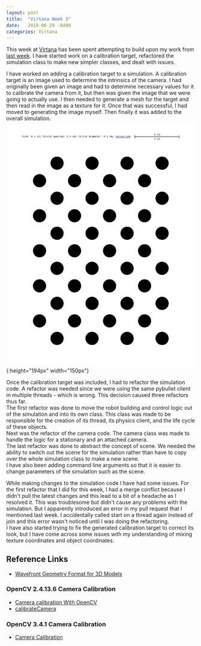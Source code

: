 ```yaml
---
layout: post
title:  "Virtana Week 3"
date:   2018-06-29 -0400
categories: Virtana
---
```


This week at [Virtana](https://virtanatech.com/) has been spent attempting to build upon my work from [last week](/posts/2018/06/22/Virtana-Week-2.html). I have started work on a calibration target, refactored the simulation class to make new simpler classes, and dealt with issues.

I have worked on adding a calibration target to a simulation. A calibration target is an image used to determine the intrinsics of the camera. I had originally been given an image and had to determine necessary values for it to calibrate the camera from it, but then was given the image that we were going to actually use. I then needed to generate a mesh for the target and then read in the image as a texture for it. Once that was successful, I had moved to generating the image myself. Then finally it was added to the overall simulation. <br>
![Asymmetric Circle Grid Calibration Target](/images/virtana_posts/Calibration_Target.jpg){:height="194px" width="150px"}

Once the calibration target was included, I had to refactor the simulation code. A refactor was needed since we were using the same pybullet client in multiple threads - which is wrong. This decision caused three refactors thus far.<br>
The first refactor was done to move the robot building and control logic out of the simulation and into its own class. This class was made to be responsible for the creation of its thread, its physics client, and the life cycle of these objects. <br>
Next was the refactor of the camera code. The camera class was made to handle the logic for a stationary and an attached camera.<br>
The last refactor was done to abstract the concept of scene. We needed the ability to switch out the scene for the simulation rather than have to copy over the whole simulation class to make a new scene. <br>
I have also been adding command line arguments so that it is easier to change parameters of the simulation such as the scene.

While making changes to the simulation code I have had some issues. For the first refactor that I did for this week, I had a merge  conflict because  I didn't pull the latest changes and this lead to a bit of a headache as I resolved it. This was troublesome but didn't cause any problems with the simulation. But I apparently introduced an error in my pull request that I mentioned last week. I accidentally called start on a thread again instead of join and this error wasn't noticed until I was doing the refactoring. <br>
I have also started trying to fix the generated calibration target to correct its look, but I have come across some issues with my understanding of mixing texture coordinates and object coordinates.

## Reference Links
- [Wavefront Geometry Format for 3D Models](https://en.wikipedia.org/wiki/Wavefront_.obj_file)

### OpenCV 2.4.13.6 Camera Calibration
- [Camera calibration With OpenCV](https://docs.opencv.org/2.4.13.6/doc/tutorials/calib3d/camera_calibration/camera_calibration.html)
- [calibrateCamera](https://docs.opencv.org/2.4.13.6/modules/calib3d/doc/camera_calibration_and_3d_reconstruction.html#calibratecamera)

### OpenCV 3.4.1 Camera Calibration
- [Camera Calibration](https://docs.opencv.org/3.4.1/dc/dbb/tutorial_py_calibration.html)
